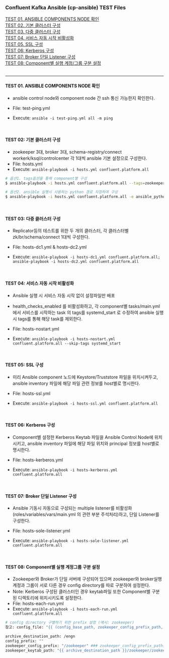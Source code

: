 
### Confluent Kafka Ansible (cp-ansible) TEST Files  
  
[TEST 01. ANSIBLE COMPONENTS NODE 확인](#test-01-ansible-components-node-확인)  
[TEST 02. 기본 클러스터 구성](#test-02-기본-클러스터-구성)  
[TEST 03. 다중 클러스터 구성](#test-03-다중-클러스터-구성)  
[TEST 04. 서비스 자동 시작 비활성화](#test-04-서비스-자동-시작-비활성화)  
[TEST 05. SSL 구성](#test-05-ssl-구성)  
[TEST 06: Kerberos 구성](#test-06-kerberos-구성)  
[TEST 07: Broker 단일 Listener 구성](#test-07-broker-단일-listener-구성)  
[TEST 08: Component별 실행 계정/그룹 구분 설정](#test-08-component별-실행-계정그룹-구분-설정)
  <br/><br/>  

---------------------------------------------

#### TEST 01. ANSIBLE COMPONENTS NODE 확인
- ansible control node와 component node 간 ssh 통신 가능한지 확인한다. 
- File: test-ping.yml  
- Execute: `ansible -i test-ping.yml all -m ping`   
  
  <br/>
#### TEST 02: 기본 클러스터 구성
- zookeeper 3대, broker 3대, schema-registry/connect workerk/ksql/controlcenter 각 1대씩 ansible 기본 설정으로 구성한다.
- File: hosts.yml   
- Execute: `ansible-playbook -i hosts.yml confluent.platform.all`  
```bash  
# 옵션1. tags옵션을 통해 component별 구성
$ ansible-playbook -i hosts.yml confluent.platform.all --tags=zookeeper  

# 옵션2. ansible 실행시 사용하는 python 경로 지정하여 구성 
$ ansible-playbook -i hosts.yml confluent.platform.all -e ansible_python_interpreter=/usr/bin/python3  
```    
  
  <br/>
  
#### TEST 03: 다중 클러스터 구성 
- Replicator등의 테스트를 위한 두 개의 클러스터, 각 클러스터별 zk/br/schema/connect 1대씩 구성한다.
- File: hosts-dc1.yml & hosts-dc2.yml  
- Execute: `ansible-playbook -i hosts-dc1.yml confluent.platform.all; ansible-playbook -i hosts-dc2.yml confluent.platform.all`  
  
  <br/>
  
#### TEST 04: 서비스 자동 시작 비활성화  
- Ansible 실행 시 서비스 자동 시작 없이 설정파일만 배포
- health_checks_enabled 를 비활성화하고, 각 component별 tasks/main.yml 에서 서비스를 시작하는 task 의 tags를
systemd_start 로 수정하여 ansible 실행시 tags를 통해 해당 task를 제외한다.
- File: hosts-nostart.yml    
- Execute: `ansible-playbook -i hosts-nostart.yml confluent.platform.all --skip-tags systemd_start`   
  
  <br/>
#### TEST 05: SSL 구성 
- 미리 Ansible component 노드에 Keystore/Truststore 파일을 위치시켜두고, ansible inventory 파일에 해당 파일 관련 정보를 host별로 명시한다.
- File: hosts-ssl.yml  
- Execute: `ansible-playbook -i hosts-ssl.yml confluent.platform.all`
  
  <br/>
#### TEST 06: Kerberos 구성  
- Component별 설정한 Kerberos Keytab 파일을 Ansible Control Node에 위치시키고, ansible inventory 파일에 해당 파일 위치와 principal 정보를 host별로 명시한다.
- File: hosts-kerberos.yml   
- Execute: `ansible-playbook -i hosts-kerberos.yml confluent.platform.all`  
  
  <br/>
#### TEST 07: Broker 단일 Listener 구성  
- Ansible 기동시 자동으로 구성되는 multiple listener를 비활성화(roles/variables/vars/main.yml 의 관련 부분 주석처리)하고, 단일 Listener를 구성한다. 
- File: hosts-sole-listener.yml   
- Execute: `ansible-playbook -i hosts-sole-listener.yml confluent.platform.all`
  
  <br/>
#### TEST 08: Component별 실행 계정그룹 구분 설정 
- Zookeeper와 Broker가 단일 서버에 구성되어 있으며 zookeeper와 broker실행 계정과 그룹이 서로 다른 경우 config directory를 따로 구분하여 설정한다. 
- Note: Kerberos 구성된 클러스터인 경우 keytab파일 또한 Component별 구분된 디렉토리에 위치시키도록 설정한다.  
- File: hosts-each-run.yml   
- Execute: `ansible-playbook -i hosts-each-run.yml confluent.platform.all`  
```bash  
# config directory 구별하기 위한 prefix 설정 (예시: zookeeper) 
참고: config_file: "{{ (config_base_path, zookeeper_config_prefix_path, 'zookeeper.properties') | path_join }}"

archive_destination_path: /engn
config_prefix: ""
zookeeper_config_prefix: "/zookeeper" ### zookeeper_config_prefix_path는 "zookeeper" 로 설정된다.
zookeeper_keytab_path: "{{ archive_destination_path }}/zookeeper/zookeeper.keytab"  
```  
    
  <br/>

